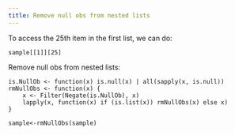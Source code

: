 ```yaml
---
title: Remove null obs from nested lists
---
```


To access the 25th item in the first list, we can do:

	sample[[1]][25]

Remove null obs from nested lists:

	is.NullOb <- function(x) is.null(x) | all(sapply(x, is.null))
	rmNullObs <- function(x) {
   		x <- Filter(Negate(is.NullOb), x)
   		lapply(x, function(x) if (is.list(x)) rmNullObs(x) else x)
	}

	sample<-rmNullObs(sample)
